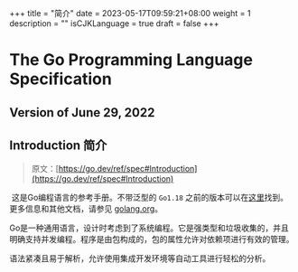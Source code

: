 +++
title = "简介"
date = 2023-05-17T09:59:21+08:00
weight = 1
description = ""
isCJKLanguage = true
draft = false
+++
# The Go Programming Language Specification


## Version of June 29, 2022

## Introduction 简介
> 原文：[https://go.dev/ref/spec#Introduction](https://go.dev/ref/spec#Introduction)

​	这是Go编程语言的参考手册。不带泛型的 `Go1.18` 之前的版本可以在[这里](https://go.dev/doc/go1.17_spec.html)找到。更多信息和其他文档，请参见 [golang.org](https://go.dev/)。

​	Go是一种通用语言，设计时考虑到了系统编程。它是强类型和垃圾收集的，并且明确支持并发编程。程序是由包构成的，包的属性允许对依赖项进行有效的管理。

​	语法紧凑且易于解析，允许使用集成开发环境等自动工具进行轻松的分析。